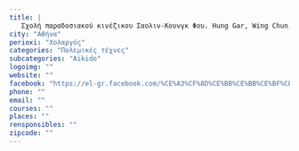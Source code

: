 ```yaml
---
title: |
   Σχολή παραδοσιακού κινέζικου Σαολιν-Κουνγκ Φου. Hung Gar, Wing Chun, Sanda, Tai Chi,Yoga, AIKIDO
city: "Αθήνα"
perioxi: "Χολαργός"
categories: "Πολεμικές τέχνες"
subcategories: "Aikido"
logoimg: ""
website: ""
facebook: "https://el-gr.facebook.com/%CE%A3%CF%8D%CE%BB%CE%BB%CE%BF%CE%B3%CE%BF%CF%82-Traditional-Chinese-ShaoLin-Kung-Fu-Hung-Gar-524379450927119/about"
phone: ""
email: ""
courses: ""
places: ""
rensponsibles: ""
zipcode: ""
---
```




